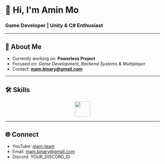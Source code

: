 # 👋 Hi, I'm Amin Mo
### Game Developer | Unity & C# Enthusiast

---

## 🚀 About Me
- Currently working on: **Powerless Project**  
- Focused on: *Game Development, Backend Systems & Multiplayer*  
- Contact: **mam.binary@gmail.com**

---

## 🛠️ Skills
<p align="center">
  <img src="https://skillicons.dev/icons?i=unity,cs,cpp,java,git,github,linux,docker,postgres,mongodb,nodejs" height="50"/>
</p>

---

## 🌐 Connect
- YouTube: [mam-team](https://www.youtube.com/c/mam-team)  
- Email: mam.binary@gmail.com  
- Discord: YOUR_DISCORD_ID
